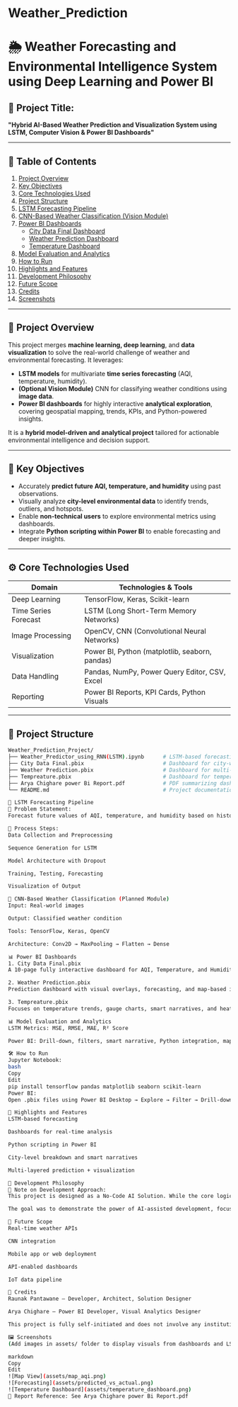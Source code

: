 # Weather_Prediction

# 🌦️ Weather Forecasting and Environmental Intelligence System using Deep Learning and Power BI

## 📌 Project Title:
**"Hybrid AI-Based Weather Prediction and Visualization System using LSTM, Computer Vision & Power BI Dashboards"**

---

## 📖 Table of Contents

1. [Project Overview](#project-overview)
2. [Key Objectives](#key-objectives)
3. [Core Technologies Used](#core-technologies-used)
4. [Project Structure](#project-structure)
5. [LSTM Forecasting Pipeline](#lstm-forecasting-pipeline)
6. [CNN-Based Weather Classification (Vision Module)](#cnn-based-weather-classification-vision-module)
7. [Power BI Dashboards](#power-bi-dashboards)
   - [City Data Final Dashboard](#1-city-data-finalpbix)
   - [Weather Prediction Dashboard](#2-weather-predictionpbix)
   - [Temperature Dashboard](#3-tempreaturepbix)
8. [Model Evaluation and Analytics](#model-evaluation-and-analytics)
9. [How to Run](#how-to-run)
10. [Highlights and Features](#highlights-and-features)
11. [Development Philosophy](#development-philosophy)
12. [Future Scope](#future-scope)
13. [Credits](#credits)
14. [Screenshots](#screenshots)

---

## 🧠 Project Overview

This project merges **machine learning, deep learning**, and **data visualization** to solve the real-world challenge of weather and environmental forecasting. It leverages:

- **LSTM models** for multivariate **time series forecasting** (AQI, temperature, humidity).
- **(Optional Vision Module)** CNN for classifying weather conditions using **image data**.
- **Power BI dashboards** for highly interactive **analytical exploration**, covering geospatial mapping, trends, KPIs, and Python-powered insights.

It is a **hybrid model-driven and analytical project** tailored for actionable environmental intelligence and decision support.

---

## 🎯 Key Objectives

- Accurately **predict future AQI, temperature, and humidity** using past observations.
- Visually analyze **city-level environmental data** to identify trends, outliers, and hotspots.
- Enable **non-technical users** to explore environmental metrics using dashboards.
- Integrate **Python scripting within Power BI** to enable forecasting and deeper insights.

---

## ⚙️ Core Technologies Used

| Domain               | Technologies & Tools                                     |
|----------------------|----------------------------------------------------------|
| Deep Learning        | TensorFlow, Keras, Scikit-learn                          |
| Time Series Forecast | LSTM (Long Short-Term Memory Networks)                   |
| Image Processing     | OpenCV, CNN (Convolutional Neural Networks)              |
| Visualization        | Power BI, Python (matplotlib, seaborn, pandas)           |
| Data Handling        | Pandas, NumPy, Power Query Editor, CSV, Excel            |
| Reporting            | Power BI Reports, KPI Cards, Python Visuals              |

---

## 📁 Project Structure

```bash
Weather_Prediction_Project/
├── Weather_Predictor_using_RNN(LSTM).ipynb      # LSTM-based forecasting pipeline
├── City Data Final.pbix                         # Dashboard for city-wide environmental analysis
├── Weather Prediction.pbix                      # Dashboard for multi-parameter prediction
├── Tempreature.pbix                             # Dashboard for temperature-based analysis
├── Arya Chighare power Bi Report.pdf            # PDF summarizing dashboard logic
└── README.md                                    # Project documentation (this file)

🔁 LSTM Forecasting Pipeline
🔸 Problem Statement:
Forecast future values of AQI, temperature, and humidity based on historical time-series data.

🔸 Process Steps:
Data Collection and Preprocessing

Sequence Generation for LSTM

Model Architecture with Dropout

Training, Testing, Forecasting

Visualization of Output

🧪 CNN-Based Weather Classification (Planned Module)
Input: Real-world images

Output: Classified weather condition

Tools: TensorFlow, Keras, OpenCV

Architecture: Conv2D → MaxPooling → Flatten → Dense

📊 Power BI Dashboards
1. City Data Final.pbix
A 10-page fully interactive dashboard for AQI, Temperature, and Humidity metrics with Python integration.

2. Weather Prediction.pbix
Prediction dashboard with visual overlays, forecasting, and map-based insights.

3. Tempreature.pbix
Focuses on temperature trends, gauge charts, smart narratives, and heatmaps.

📊 Model Evaluation and Analytics
LSTM Metrics: MSE, RMSE, MAE, R² Score

Power BI: Drill-down, filters, smart narrative, Python integration, map visualizations

🛠️ How to Run
Jupyter Notebook:
bash
Copy
Edit
pip install tensorflow pandas matplotlib seaborn scikit-learn
Power BI:
Open .pbix files using Power BI Desktop → Explore → Filter → Drill-down

🌟 Highlights and Features
LSTM-based forecasting

Dashboards for real-time analysis

Python scripting in Power BI

City-level breakdown and smart narratives

Multi-layered prediction + visualization

🧠 Development Philosophy
🧠 Note on Development Approach:
This project is designed as a No-Code AI Solution. While the core logic and models were developed using tools like Jupyter, Power BI, and pre-built libraries, all decisions regarding data preprocessing, model design, forecasting logic, visual storytelling, and workflow integration were conceptualized and orchestrated by me.

The goal was to demonstrate the power of AI-assisted development, focusing on high-level problem solving and system design, rather than manual low-level coding. It showcases how impactful solutions can be built by combining the strengths of modern AI tools and a human-driven vision.

🚀 Future Scope
Real-time weather APIs

CNN integration

Mobile app or web deployment

API-enabled dashboards

IoT data pipeline

👤 Credits
Raunak Pantawane – Developer, Architect, Solution Designer

Arya Chighare – Power BI Developer, Visual Analytics Designer

This project is fully self-initiated and does not involve any institutional or academic affiliation.

🖼️ Screenshots
(Add images in assets/ folder to display visuals from dashboards and LSTM plots.)

markdown
Copy
Edit
![Map View](assets/map_aqi.png)
![Forecasting](assets/predicted_vs_actual.png)
![Temperature Dashboard](assets/temperature_dashboard.png)
📁 Report Reference: See Arya Chighare power Bi Report.pdf










